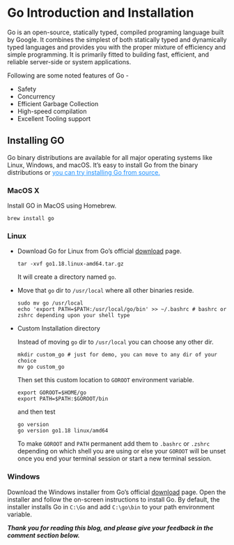 # Go Introduction and Installation

Go is an open-source, statically typed, compiled programing language built by Google.
It combines the simplest of both statically typed and dynamically typed languages and provides you with the proper mixture of efficiency and simple programming. 
It is primarily fitted to building fast, efficient, and reliable server-side or system applications.

Following are some noted features of Go -

- Safety
- Concurrency
- Efficient Garbage Collection
- High-speed compilation
- Excellent Tooling support

## Installing GO

Go binary distributions are available for all major operating systems like Linux, Windows, and macOS. 
It’s easy to install Go from the binary distributions or <a href="https://golang.org/doc/install/source" style="color:DodgerBlue" target="_blank">you can try installing Go from source.</a>

### MacOS X

Install GO in MacOS using Homebrew.

```
brew install go
```

### Linux

- Download Go for Linux from Go’s official [download](https://golang.org/dl/) page.

    ```
    tar -xvf go1.18.linux-amd64.tar.gz
    ```

    It will create a directory named `go`.

- Move that `go` dir to `/usr/local` where all other binaries reside.

    ```
    sudo mv go /usr/local
    echo 'export PATH=$PATH:/usr/local/go/bin' >> ~/.bashrc # bashrc or zshrc depending upon your shell type
    ```

- Custom Installation directory

    Instead of moving `go` dir to `/usr/local` you can choose any other dir.

    ```
    mkdir custom_go # just for demo, you can move to any dir of your choice
    mv go custom_go
    ```

    Then set this custom location to `GOROOT` environment variable.

    ```
    export GOROOT=$HOME/go
    export PATH=$PATH:$GOROOT/bin
    ```
    and then test 

    ```
    go version
    go version go1.18 linux/amd64
    ```

    To make `GOROOT` and `PATH` permanent add them to `.bashrc` or `.zshrc` depending on which shell you are using or else your `GOROOT` will be unset once you end your terminal session or start a new terminal session.

### Windows

Download the Windows installer from Go’s official [download](https://golang.org/dl/) page. Open the installer and follow the on-screen instructions to install Go. 
By default, the installer installs Go in `C:\Go` and add `C:\go\bin` to your path environment variable.

***Thank you for reading this blog, and please give your feedback in the comment section below.***